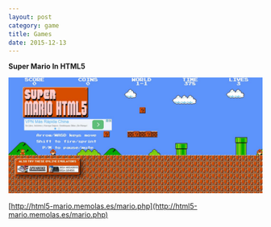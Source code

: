 ```yaml
---
layout: post
category: game
title: Games
date: 2015-12-13
---
```


**Super Mario In HTML5**

![](/assets/game/super_mario_in_html5.jpg)

[http://html5-mario.memolas.es/mario.php](http://html5-mario.memolas.es/mario.php)